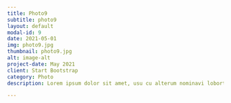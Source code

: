 ```yaml
---
title: Photo9
subtitle: photo9
layout: default
modal-id: 9
date: 2021-05-01
img: photo9.jpg
thumbnail: photo9.jpg
alt: image-alt
project-date: May 2021
client: Start Bootstrap
category: Photo
description: Lorem ipsum dolor sit amet, usu cu alterum nominavi lobortis. At duo novum diceret. Tantas apeirian vix et, usu sanctus postulant inciderint ut, populo diceret necessitatibus in vim. Cu eum dicam feugiat noluisse.

---
```

